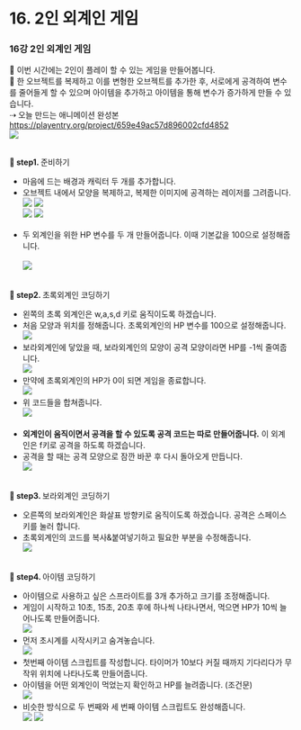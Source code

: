 # 16. 2인 외계인 게임
<h3>16강 2인 외계인 게임</h3>

🙂 이번 시간에는 2인이 플레이 할 수 있는 게임을 만들어봅니다. <br>
🚩 한 오브젝트를 복제하고 이를 변형한 오브젝트를 추가한 후, 서로에게 공격하여 변수를 줄어들게 할 수 있으며 아이템을 추가하고 아이템을 통해 변수가 증가하게 만들 수 있습니다. <br>
⇢ 오늘 만드는 애니메이션 완성본<br>
<a href="https://playentry.org/project/659e49ac57d896002cfd4852"> https://playentry.org/project/659e49ac57d896002cfd4852 <br> 
![](img/16_2인외계인게임/16_1.png) <br><br>

<b>🧩 step1. </b> 준비하기 <br>
- 마음에 드는 배경과 캐릭터 두 개를 추가합니다.
- 오브젝트 내에서 모양을 복제하고, 복제한 이미지에 공격하는 레이저를 그려줍니다.<br>
![](img/16_2인외계인게임/16_2.png) ![](img/16_2인외계인게임/16_3.png) <br>![](img/16_2인외계인게임/16_4.png) ![](img/16_2인외계인게임/16_5.png) <br><br>
- 두 외계인을 위한 HP 변수를 두 개 만들어줍니다. 이때 기본값을 100으로 설정해줍니다.<br><br>
![](img/16_2인외계인게임/16_6.png) <br><br>

<b>🧩 step2. </b> 초록외계인 코딩하기 <br>
- 왼쪽의 초록 외계인은 w,a,s,d 키로 움직이도록 하겠습니다.
- 처음 모양과 위치를 정해줍니다. 초록외계인의 HP 변수를 100으로 설정해줍니다.<Br>
![](img/16_2인외계인게임/16_7.png)<br>
- 보라외계인에 닿았을 때, 보라외계인의 모양이 공격 모양이라면 HP를 -1씩 줄여줍니다.<br>
![](img/16_2인외계인게임/16_8.png)<br>
- 만약에 초록외계인의 HP가 0이 되면 게임을 종료합니다.<Br>
![](img/16_2인외계인게임/16_9.png)<br>
- 위 코드들을 합쳐줍니다.<br>
![](img/16_2인외계인게임/16_10.png)<br><br>
- <b>외계인이 움직이면서 공격을 할 수 있도록 공격 코드는 따로 만들어줍니다.</b> 이 외계인은 f키로 공격을 하도록 하겠습니다.
- 공격을 할 때는 공격 모양으로 잠깐 바꾼 후 다시 돌아오게 만듭니다. <br>
![](img/16_2인외계인게임/16_11.png)<br><br>

<b>🧩 step3. </b> 보라외계인 코딩하기 <br>
- 오른쪽의 보라외계인은 화살표 방향키로 움직이도록 하겠습니다. 공격은 스페이스 키를 눌러 합니다.
- 초록외계인의 코드를 복사&붙여넣기하고 필요한 부분을 수정해줍니다. <br>
![](img/16_2인외계인게임/16_12.png)<br><br>

<b>🧩 step4. </b> 아이템 코딩하기 <br>
- 아이템으로 사용하고 싶은 스프라이트를 3개 추가하고 크기를 조정해줍니다.
- 게임이 시작하고 10초, 15초, 20초 후에 하나씩 나타나면서, 먹으면 HP가 10씩 늘어나도록 만들어줍니다.<br>
![](img/16_2인외계인게임/16_13.png)<br>
- 먼저 초시계를 시작시키고 숨겨놓습니다. <br>
![](img/16_2인외계인게임/16_14.png)<br>
- 첫번째 아이템 스크립트를 작성합니다. 타이머가 10보다 커질 때까지 기다리다가 무작위 위치에 나타나도록 만들어줍니다.
- 아이템을 어떤 외계인이 먹었는지 확인하고 HP를 늘려줍니다. (조건문)<br>
![](img/16_2인외계인게임/16_15.png)<br>
- 비슷한 방식으로 두 번째와 세 번째 아이템 스크립트도 완성해줍니다. <br>
![](img/16_2인외계인게임/16_16.png)
![](img/16_2인외계인게임/16_17.png)<br><br>